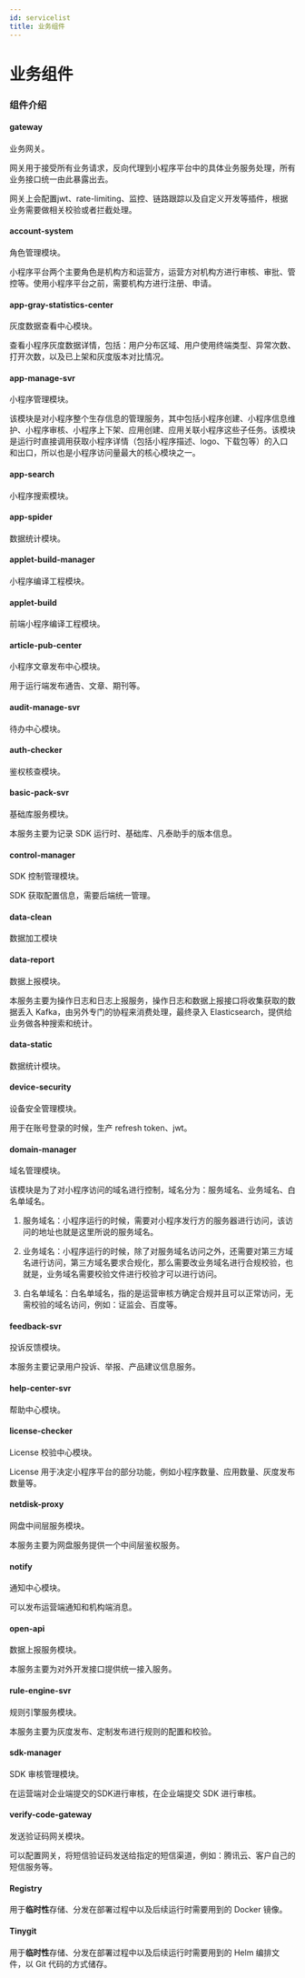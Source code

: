 ```yaml
---
id: servicelist
title: 业务组件
---
```


# 业务组件

### 组件介绍

#### gateway

业务网关。

网关用于接受所有业务请求，反向代理到小程序平台中的具体业务服务处理，所有业务接口统一由此暴露出去。

网关上会配置jwt、rate-limiting、监控、链路跟踪以及自定义开发等插件，根据业务需要做相关校验或者拦截处理。



#### account-system

角色管理模块。

小程序平台两个主要角色是机构方和运营方，运营方对机构方进行审核、审批、管控等。使用小程序平台之前，需要机构方进行注册、申请。



#### app-gray-statistics-center

灰度数据查看中心模块。

查看小程序灰度数据详情，包括：用户分布区域、用户使用终端类型、异常次数、打开次数，以及已上架和灰度版本对比情况。



#### app-manage-svr

小程序管理模块。

该模块是对小程序整个生存信息的管理服务，其中包括小程序创建、小程序信息维护、小程序审核、小程序上下架、应用创建、应用关联小程序这些子任务。该模块是运行时直接调用获取小程序详情（包括小程序描述、logo、下载包等）的入口和出口，所以也是小程序访问量最大的核心模块之一。



#### app-search

小程序搜索模块。



#### app-spider

数据统计模块。



#### applet-build-manager

小程序编译工程模块。



#### applet-build

前端小程序编译工程模块。



#### article-pub-center

小程序文章发布中心模块。

用于运行端发布通告、文章、期刊等。



#### audit-manage-svr

待办中心模块。



#### auth-checker

鉴权核查模块。



#### basic-pack-svr

基础库服务模块。

本服务主要为记录 SDK 运行时、基础库、凡泰助手的版本信息。



#### control-manager

SDK 控制管理模块。

SDK 获取配置信息，需要后端统一管理。



#### data-clean

数据加工模块



#### data-report

数据上报模块。

本服务主要为操作日志和日志上报服务，操作日志和数据上报接口将收集获取的数据丢入 Kafka，由另外专门的协程来消费处理，最终录入 Elasticsearch，提供给业务做各种搜索和统计。



#### data-static

数据统计模块。



#### device-security

设备安全管理模块。

用于在账号登录的时候，生产 refresh token、jwt。



#### domain-manager

域名管理模块。

该模块是为了对小程序访问的域名进行控制，域名分为：服务域名、业务域名、白名单域名。

1. 服务域名：小程序运行的时候，需要对小程序发行方的服务器进行访问，该访问的地址也就是这里所说的服务域名。

2. 业务域名：小程序运行的时候，除了对服务域名访问之外，还需要对第三方域名进行访问，第三方域名要求合规化，那么需要改业务域名进行合规校验，也就是，业务域名需要校验文件进行校验才可以进行访问。

3. 白名单域名：白名单域名，指的是运营审核方确定合规并且可以正常访问，无需校验的域名访问，例如：证监会、百度等。



#### feedback-svr

投诉反馈模块。

本服务主要记录用户投诉、举报、产品建议信息服务。



#### help-center-svr

帮助中心模块。



#### license-checker

License 校验中心模块。

License 用于决定小程序平台的部分功能，例如小程序数量、应用数量、灰度发布数量等。



#### netdisk-proxy

网盘中间层服务模块。

本服务主要为网盘服务提供一个中间层鉴权服务。



#### notify

通知中心模块。

可以发布运营端通知和机构端消息。



#### open-api

数据上报服务模块。

本服务主要为对外开发接口提供统一接入服务。



#### rule-engine-svr

规则引擎服务模块。

本服务主要为灰度发布、定制发布进行规则的配置和校验。



#### sdk-manager

SDK 审核管理模块。

在运营端对企业端提交的SDK进行审核，在企业端提交 SDK 进行审核。



#### verify-code-gateway

发送验证码网关模块。

可以配置网关，将短信验证码发送给指定的短信渠道，例如：腾讯云、客户自己的短信服务等。



#### Registry

用于**临时性**存储、分发在部署过程中以及后续运行时需要用到的 Docker 镜像。



#### Tinygit

用于**临时性**存储、分发在部署过程中以及后续运行时需要用到的 Helm 编排文件，以 Git 代码的方式储存。

